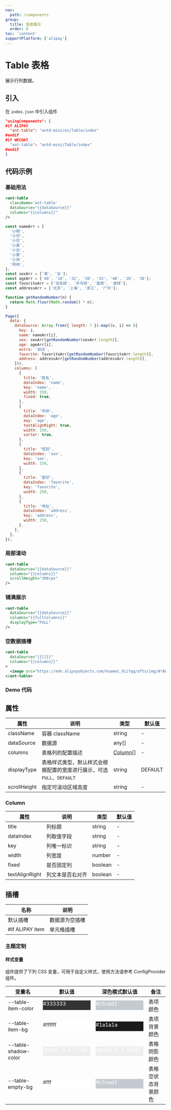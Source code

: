 ```yaml
---
nav:
  path: /components
group:
  title: 信息展示
  order: 8
toc: 'content'
supportPlatform: ['alipay']
---
```


# Table 表格

展示行列数据。

## 引入

在 `index.json` 中引入组件

```json
"usingComponents": {
#if ALIPAY
  "ant-table": "antd-mini/es/Table/index"
#endif
#if WECHAT
  "ant-table": "antd-mini/Table/index"
#endif
}
```

## 代码示例

### 基础用法

```xml
<ant-table
  className='ant-table'
  dataSource="{{dataSource}}"
  columns="{{columns}}"
/>
```

```js
const nameArr = [
  '小明',
  '小何',
  '小花',
  '小美',
  '小白',
  '小黑',
  '小帅',
  '阿伟',
];
const sexArr = ['男', '女'];
const ageArr = ['40', '18', '32', '20', '33', '48', '28', '38'];
const favoriteArr = ['羽毛球', '乒乓球', '篮球', '桌球'];
const addressArr = ['北京', '上海', '浙江', '广州'];

function getRandomNumber(n) {
  return Math.floor(Math.random() * n);
}

Page({
  data: {
    dataSource: Array.from({ length: 7 }).map((v, i) => ({
      key: i,
      name: nameArr[i],
      sex: sexArr[getRandomNumber(sexArr.length)],
      age: ageArr[i],
      extra: '测试',
      favorite: favoriteArr[getRandomNumber(favoriteArr.length)],
      address: addressArr[getRandomNumber(addressArr.length)],
    })),
    columns: [
      {
        title: '姓名',
        dataIndex: 'name',
        key: 'name',
        width: 150,
        fixed: true,
      },
      {
        title: '年龄',
        dataIndex: 'age',
        key: 'age',
        textAlignRight: true,
        width: 150,
        sorter: true,
      },
      {
        title: '性别',
        dataIndex: 'sex',
        key: 'sex',
        width: 150,
      },
      {
        title: '爱好',
        dataIndex: 'favorite',
        key: 'favorite',
        width: 250,
      },
      {
        title: '地址',
        dataIndex: 'address',
        key: 'address',
        width: 250,
      },
    ],
  },
});
```

### 局部滚动

```xml
<ant-table
  dataSource="{{dataSource}}"
  columns="{{columns}}"
  scrollHeight="300rpx"
/>
```

### 铺满展示

```xml
<ant-table
  dataSource="{{dataSource}}"
  columns="{{fullColumns}}"
  displayType="FULL"
/>
```

### 空数据插槽

```xml
<ant-table
  dataSource="{{[]}}"
  columns="{{columns}}"
>
  <image src="https://mdn.alipayobjects.com/huamei_9iifqq/afts/img/A*AWeXQYuIODwAAAAAAAAAAAAADjWYAQ/original" />
</ant-table>
```

### Demo 代码

<code src="../../demo/pages/Table/index"></code>

## 属性

| 属性         | 说明                                                                   | 类型                | 默认值  |
| ------------ | ---------------------------------------------------------------------- | ------------------- | ------- |
| className    | 容器 className                                                         | string              | -       |
| dataSource   | 数据源                                                                 | any[]               | -       |
| columns      | 表格列的配置描述                                                       | [Column](#column)[] | -       |
| displayType  | 表格样式类型，默认样式会根据配置的宽度进行展示，可选 `FULL`、`DEFAULT` | string              | DEFAULT |
| scrollHeight | 指定可滚动区域高度                                                     | string              | -       |

### Column

| 属性           | 说明             | 类型    | 默认值 |
| -------------- | ---------------- | ------- | ------ |
| title          | 列标题           | string  | -      |
| dataIndex      | 列取值字段       | string  | -      |
| key            | 列唯一标识       | string  | -      |
| width          | 列宽度           | number  | -      |
| fixed          | 是否固定列       | boolean | -      |
| textAlignRight | 列文本是否右对齐 | boolean | -      |

## 插槽

| 名称            | 说明           |
| --------------- | -------------- |
| 默认插槽        | 数据源为空插槽 |
| #if ALIPAY item | 单元格插槽     |

### 主题定制

#### 样式变量

组件提供了下列 CSS 变量，可用于自定义样式，使用方法请参考 ConfigProvider 组件。

| 变量名               | 默认值                                                                                                                    | 深色模式默认值                                                                                                            | 备注               |
| -------------------- | ------------------------------------------------------------------------------------------------------------------------- | ------------------------------------------------------------------------------------------------------------------------- | ------------------ |
| --table-item-color   | <div style="width: 150px; height: 30px; background-color: #333333; color: #ffffff;">#333333</div>                         | <div style="width: 150px; height: 30px; background-color: #c5cad1; color: #ffffff;">#c5cad1</div>                         | 表项颜色           |
| --table-item-bg      | <div style="width: 150px; height: 30px; background-color: #ffffff; color: #333333;">#ffffff</div>                         | <div style="width: 150px; height: 30px; background-color: #1a1a1a; color: #ffffff;">#1a1a1a</div>                         | 表项背景颜色       |
| --table-shadow-color | <div style="width: 150px; height: 30px; background-color: rgba(5, 5, 5, 0.06); color: #ffffff;">rgba(5, 5, 5, 0.06)</div> | <div style="width: 150px; height: 30px; background-color: rgba(5, 5, 5, 0.06); color: #ffffff;">rgba(5, 5, 5, 0.06)</div> | 表格阴影颜色       |
| --table-empty-bg     | <div style="width: 150px; height: 30px; background-color: #fff; color: #333333;">#fff</div>                               | <div style="width: 150px; height: 30px; background-color: #c5cad1; color: #ffffff;">#c5cad1</div>                         | 表格空状态背景颜色 |

